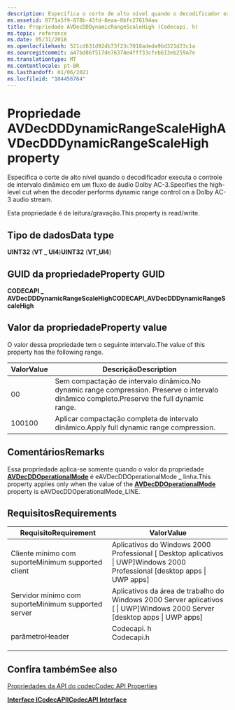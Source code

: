 ```yaml
---
description: Especifica o corte de alto nível quando o decodificador executa o controle de intervalo dinâmico em um fluxo de áudio Dolby AC-3.
ms.assetid: 8771a5f9-878b-43fd-8eaa-0bfc276194aa
title: Propriedade AVDecDDDynamicRangeScaleHigh (Codecapi. h)
ms.topic: reference
ms.date: 05/31/2018
ms.openlocfilehash: 521cd631d92db73f23c7018adeda9bd321d23c1a
ms.sourcegitcommit: a47bd86f517de76374e4fff33cfeb613eb259a7e
ms.translationtype: MT
ms.contentlocale: pt-BR
ms.lasthandoff: 01/06/2021
ms.locfileid: "104456764"
---
```

# <a name="avdecdddynamicrangescalehigh-property"></a><span data-ttu-id="b9942-103">Propriedade AVDecDDDynamicRangeScaleHigh</span><span class="sxs-lookup"><span data-stu-id="b9942-103">AVDecDDDynamicRangeScaleHigh property</span></span>

<span data-ttu-id="b9942-104">Especifica o corte de alto nível quando o decodificador executa o controle de intervalo dinâmico em um fluxo de áudio Dolby AC-3.</span><span class="sxs-lookup"><span data-stu-id="b9942-104">Specifies the high-level cut when the decoder performs dynamic range control on a Dolby AC-3 audio stream.</span></span>

<span data-ttu-id="b9942-105">Esta propriedade é de leitura/gravação.</span><span class="sxs-lookup"><span data-stu-id="b9942-105">This property is read/write.</span></span>

## <a name="data-type"></a><span data-ttu-id="b9942-106">Tipo de dados</span><span class="sxs-lookup"><span data-stu-id="b9942-106">Data type</span></span>

<span data-ttu-id="b9942-107">**UINT32** (**VT \_ UI4**)</span><span class="sxs-lookup"><span data-stu-id="b9942-107">**UINT32** (**VT\_UI4**)</span></span>

## <a name="property-guid"></a><span data-ttu-id="b9942-108">GUID da propriedade</span><span class="sxs-lookup"><span data-stu-id="b9942-108">Property GUID</span></span>

<span data-ttu-id="b9942-109">**CODECAPI \_ AVDecDDDynamicRangeScaleHigh**</span><span class="sxs-lookup"><span data-stu-id="b9942-109">**CODECAPI\_AVDecDDDynamicRangeScaleHigh**</span></span>

## <a name="property-value"></a><span data-ttu-id="b9942-110">Valor da propriedade</span><span class="sxs-lookup"><span data-stu-id="b9942-110">Property value</span></span>

<span data-ttu-id="b9942-111">O valor dessa propriedade tem o seguinte intervalo.</span><span class="sxs-lookup"><span data-stu-id="b9942-111">The value of this property has the following range.</span></span>



| <span data-ttu-id="b9942-112">Valor</span><span class="sxs-lookup"><span data-stu-id="b9942-112">Value</span></span> | <span data-ttu-id="b9942-113">Descrição</span><span class="sxs-lookup"><span data-stu-id="b9942-113">Description</span></span>                                                    |
|-------|----------------------------------------------------------------|
| <span data-ttu-id="b9942-114">0</span><span class="sxs-lookup"><span data-stu-id="b9942-114">0</span></span>     | <span data-ttu-id="b9942-115">Sem compactação de intervalo dinâmico.</span><span class="sxs-lookup"><span data-stu-id="b9942-115">No dynamic range compression.</span></span> <span data-ttu-id="b9942-116">Preserve o intervalo dinâmico completo.</span><span class="sxs-lookup"><span data-stu-id="b9942-116">Preserve the full dynamic range.</span></span> |
| <span data-ttu-id="b9942-117">100</span><span class="sxs-lookup"><span data-stu-id="b9942-117">100</span></span>   | <span data-ttu-id="b9942-118">Aplicar compactação completa de intervalo dinâmico.</span><span class="sxs-lookup"><span data-stu-id="b9942-118">Apply full dynamic range compression.</span></span>                          |



 

## <a name="remarks"></a><span data-ttu-id="b9942-119">Comentários</span><span class="sxs-lookup"><span data-stu-id="b9942-119">Remarks</span></span>

<span data-ttu-id="b9942-120">Essa propriedade aplica-se somente quando o valor da propriedade [**AVDecDDOperationalMode**](avdecddoperationalmode-property.md) é eAVDecDDOperationalMode \_ linha.</span><span class="sxs-lookup"><span data-stu-id="b9942-120">This property applies only when the value of the [**AVDecDDOperationalMode**](avdecddoperationalmode-property.md) property is eAVDecDDOperationalMode\_LINE.</span></span>

## <a name="requirements"></a><span data-ttu-id="b9942-121">Requisitos</span><span class="sxs-lookup"><span data-stu-id="b9942-121">Requirements</span></span>



| <span data-ttu-id="b9942-122">Requisito</span><span class="sxs-lookup"><span data-stu-id="b9942-122">Requirement</span></span> | <span data-ttu-id="b9942-123">Valor</span><span class="sxs-lookup"><span data-stu-id="b9942-123">Value</span></span> |
|-------------------------------------|---------------------------------------------------------------------------------------|
| <span data-ttu-id="b9942-124">Cliente mínimo com suporte</span><span class="sxs-lookup"><span data-stu-id="b9942-124">Minimum supported client</span></span><br/> | <span data-ttu-id="b9942-125">Aplicativos do Windows 2000 Professional \[ Desktop aplicativos \| UWP\]</span><span class="sxs-lookup"><span data-stu-id="b9942-125">Windows 2000 Professional \[desktop apps \| UWP apps\]</span></span><br/>                     |
| <span data-ttu-id="b9942-126">Servidor mínimo com suporte</span><span class="sxs-lookup"><span data-stu-id="b9942-126">Minimum supported server</span></span><br/> | <span data-ttu-id="b9942-127">Aplicativos da área de trabalho do Windows 2000 Server aplicativos \[ \| UWP\]</span><span class="sxs-lookup"><span data-stu-id="b9942-127">Windows 2000 Server \[desktop apps \| UWP apps\]</span></span><br/>                           |
| <span data-ttu-id="b9942-128">parâmetro</span><span class="sxs-lookup"><span data-stu-id="b9942-128">Header</span></span><br/>                   | <dl> <span data-ttu-id="b9942-129"><dt>Codecapi. h</dt></span><span class="sxs-lookup"><span data-stu-id="b9942-129"><dt>Codecapi.h</dt></span></span> </dl> |



## <a name="see-also"></a><span data-ttu-id="b9942-130">Confira também</span><span class="sxs-lookup"><span data-stu-id="b9942-130">See also</span></span>

<dl> <dt>

[<span data-ttu-id="b9942-131">Propriedades da API do codec</span><span class="sxs-lookup"><span data-stu-id="b9942-131">Codec API Properties</span></span>](codec-api-properties.md)
</dt> <dt>

[<span data-ttu-id="b9942-132">**Interface ICodecAPI**</span><span class="sxs-lookup"><span data-stu-id="b9942-132">**ICodecAPI Interface**</span></span>](/windows/desktop/api/Strmif/nn-strmif-icodecapi)
</dt> </dl>

 

 




